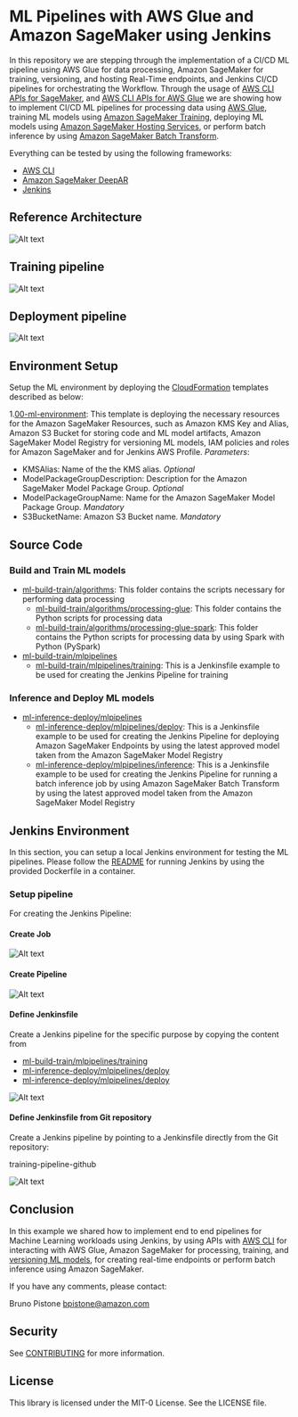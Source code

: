 # ML Pipelines with AWS Glue and Amazon SageMaker using Jenkins

In this repository we are stepping through the implementation of a CI/CD ML pipeline using AWS Glue for data processing, Amazon SageMaker for training, versioning, and hosting Real-Time endpoints, and Jenkins CI/CD pipelines for orchestrating the Workflow.
Through the usage of [AWS CLI APIs for SageMaker](https://docs.aws.amazon.com/cli/latest/reference/sagemaker/), and [AWS CLI APIs for AWS Glue](https://docs.aws.amazon.com/cli/latest/reference/glue/index.html)
we are showing how to implement CI/CD ML pipelines for processing data using [AWS Glue](https://docs.aws.amazon.com/glue/index.html), 
training ML models using [Amazon SageMaker Training](https://docs.aws.amazon.com/sagemaker/latest/dg/how-it-works-training.html),
deploying ML models using [Amazon SageMaker Hosting Services](https://docs.aws.amazon.com/sagemaker/latest/dg/deploy-model.html), 
or perform batch inference by using [Amazon SageMaker Batch Transform](https://docs.aws.amazon.com/sagemaker/latest/dg/batch-transform.html).

Everything can be tested by using the following frameworks:
* [AWS CLI](https://docs.aws.amazon.com/cli/latest/reference/sagemaker/)
* [Amazon SageMaker DeepAR](https://docs.aws.amazon.com/sagemaker/latest/dg/deepar.html)
* [Jenkins](https://www.jenkins.io/)

## Reference Architecture

![Alt text](docs/architecture.png?raw=true "Architecture")

## Training pipeline

![Alt text](docs/train.png?raw=true "Training Pipeline")

## Deployment pipeline

![Alt text](docs/deployment.png?raw=true "Deployment Pipeline")

## Environment Setup

Setup the ML environment by deploying the [CloudFormation](./infrastructure_templates) templates described as below:

1.[00-ml-environment](./infrastructure_templates/00-ml-environment.yml): This template is deploying the necessary resources 
for the Amazon SageMaker Resources, such as Amazon KMS Key and Alias, Amazon S3 Bucket for storing code and ML model artifacts, 
Amazon SageMaker Model Registry for versioning ML models, IAM policies and roles for Amazon SageMaker and for Jenkins AWS Profile.
*Parameters*:
  * KMSAlias: Name of the the KMS alias. *Optional*
  * ModelPackageGroupDescription: Description for the Amazon SageMaker Model Package Group. *Optional*
  * ModelPackageGroupName: Name for the Amazon SageMaker Model Package Group. *Mandatory*
  * S3BucketName: Amazon S3 Bucket name. *Mandatory*

## Source Code

### Build and Train ML models

* [ml-build-train/algorithms](source_code/00-ml-build-train/algorithms): This folder contains the scripts necessary for performing data processing
  * [ml-build-train/algorithms/processing-glue](source_code/00-ml-build-train/algorithms/processing-glue): This folder contains the Python scripts for processing data
  * [ml-build-train/algorithms/processing-glue-spark](source_code/00-ml-build-train/algorithms/processing-glue-spark): This folder contains the Python scripts for processing data by using
  Spark with Python (PySpark)
* [ml-build-train/mlpipelines](source_code/00-ml-build-train/mlpipelines)
  * [ml-build-train/mlpipelines/training](source_code/00-ml-build-train/mlpipelines/training/Jenkinsfile): This is a Jenkinsfile example to be used for creating 
  the Jenkins Pipeline for training

### Inference and Deploy ML models

* [ml-inference-deploy/mlpipelines](source_code/01-ml-inference-deploy/mlpipelines)
  * [ml-inference-deploy/mlpipelines/deploy](source_code/01-ml-inference-deploy/mlpipelines/deploy/Jenkinsfile): This is a Jenkinsfile example to be used for creating 
  the Jenkins Pipeline for deploying Amazon SageMaker Endpoints by using the latest approved model taken from the Amazon SageMaker 
  Model Registry
  * [ml-inference-deploy/mlpipelines/inference](source_code/01-ml-inference-deploy/mlpipelines/inference/Jenkinsfile): This is a Jenkinsfile example to be used for creating 
  the Jenkins Pipeline for running a batch inference job by using Amazon SageMaker Batch Transform by using the latest approved model taken from the Amazon SageMaker 
  Model Registry

## Jenkins Environment

In this section, you can setup a local Jenkins environment for testing the ML pipelines. Please follow the [README](./jenkins/README.md) for running Jenkins by using the 
provided Dockerfile in a container.

### Setup pipeline

For creating the Jenkins Pipeline:

#### Create Job

![Alt text](docs/create-job.png?raw=true "Create Job")

#### Create Pipeline

![Alt text](docs/create-job.png?raw=true "Create Pipeline")

#### Define Jenkinsfile

Create a Jenkins pipeline for the specific purpose by copying the content from 

* [ml-build-train/mlpipelines/training](source_code/00-ml-build-train/mlpipelines/training/Jenkinsfile)
* [ml-inference-deploy/mlpipelines/deploy](source_code/01-ml-inference-deploy/mlpipelines/deploy/Jenkinsfile)
* [ml-inference-deploy/mlpipelines/deploy](source_code/01-ml-inference-deploy/mlpipelines/inference/Jenkinsfile)

![Alt text](docs/training-pipeline-jenkins.png?raw=true "Define Jenkinsfile")

#### Define Jenkinsfile from Git repository

Create a Jenkins pipeline by pointing to a Jenkinsfile directly from the Git repository:

training-pipeline-github

![Alt text](docs/training-pipeline-github.png?raw=true "Create Pipeline Git")

## Conclusion

In this example we shared how to implement end to end pipelines for Machine Learning workloads using Jenkins, by using APIs with 
[AWS CLI](https://docs.aws.amazon.com/cli/latest/reference/) for interacting with AWS Glue, Amazon SageMaker for processing, training, and [versioning ML models](https://docs.aws.amazon.com/sagemaker/latest/dg/model-registry.html),
for creating real-time endpoints or perform batch inference using Amazon SageMaker.

If you have any comments, please contact:

Bruno Pistone <bpistone@amazon.com>

## Security

See [CONTRIBUTING](CONTRIBUTING.md#security-issue-notifications) for more information.

## License

This library is licensed under the MIT-0 License. See the LICENSE file.

